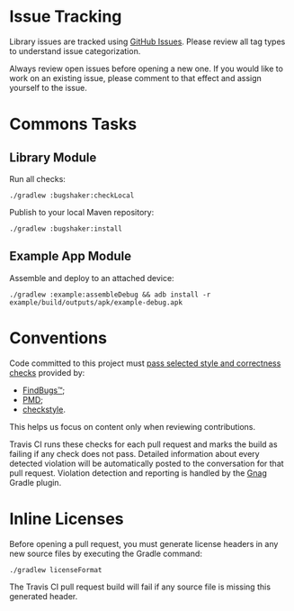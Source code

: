 # Issue Tracking

Library issues are tracked using [GitHub Issues](https://github.com/stkent/bugshaker-android/issues). Please review all tag types to understand issue categorization.

Always review open issues before opening a new one. If you would like to work on an existing issue, please comment to that effect and assign yourself to the issue.

# Commons Tasks

## Library Module

<a name="checks"></a> Run all checks:

```shell
./gradlew :bugshaker:checkLocal
```

Publish to your local Maven repository:

```shell
./gradlew :bugshaker:install
```

## Example App Module

Assemble and deploy to an attached device:

```shell
./gradlew :example:assembleDebug && adb install -r example/build/outputs/apk/example-debug.apk
```

# Conventions

Code committed to this project must [pass selected style and correctness checks](#checks) provided by:

- [FindBugs™](http://findbugs.sourceforge.net/);
- [PMD](https://pmd.github.io/);
- [checkstyle](http://checkstyle.sourceforge.net/).

This helps us focus on content only when reviewing contributions.

Travis CI runs these checks for each pull request and marks the build as failing if any check does not pass. Detailed information about every detected violation will be automatically posted to the conversation for that pull request. Violation detection and reporting is handled by the [Gnag](https://github.com/btkelly/gnag) Gradle plugin.

# Inline Licenses

Before opening a pull request, you must generate license headers in any new source files by executing the Gradle command:

```shell
./gradlew licenseFormat
```

The Travis CI pull request build will fail if any source file is missing this generated header.
